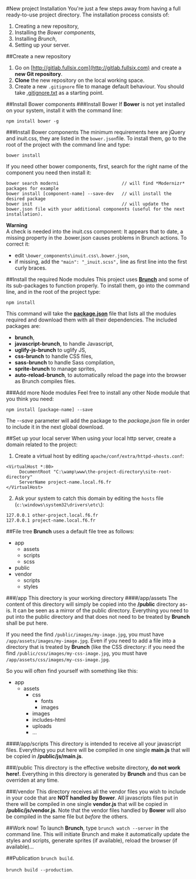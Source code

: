 #New project Installation
You're just a few steps away from having a full ready-to-use project directory. The installation process consists of:

1. Creating a new repository,
1. Installing the *Bower components*,
3. Installing *Brunch*,
4. Setting up your server.

##Create a new repository
1. Go on [http://gitlab.fullsix.com](http://gitlab.fullsix.com) and create a **new Git repository**.
2. **Clone** the new repository on the local working space.
3. Create a new `.gitignore` file to manage default behaviour. You should take [.gitignore.txt](.gitignore.txt) as a starting point.

##Install Bower components
###Install Bower
If **Bower** is not yet installed on your system, install it with the command line:
```
npm install bower -g
```

###Install Bower components
The minimum requirements here are jQuery and inuit.css, they are listed in the `bower.json`file. To install them, go to the root of the project with the command line and type:
```
bower install
```

If you need other bower components, first, search for the right name of the component you need then install it:
```
bower search moderni						// will find *Modernizr* packages for example
bower install [component-name] --save-dev	// will install the desired package
bower init									// will update the bower.json file with your additional components (useful for the next installation).
```

**Warning**  
A check is needed into the inuit.css component: It appears that to date, a missing property in the .bower.json causes problems in Brunch actions. To correct it:

* edit `\bower_components\inuit.css\.bower.json`,
* if missing, add the `"main": "_inuit.scss",` line as first line into the first curly braces.

##Install the required Node modules
This project uses **[Brunch](http://brunch.io)** and some of its sub-packages to function properly. To install them, go into the command line, and in the root of the project type:
```
npm install
```

This command will take the **[package.json](package.json)** file that lists all the modules required and download them with all their dependencies. The included packages are:

* **brunch**,
* **javascript-brunch**, to handle Javascript,
* **uglify-js-brunch** to uglify JS,
* **css-brunch** to handle CSS files,
* **sass-brunch** to handle Sass compilation,
* **sprite-brunch** to manage sprites,
* **auto-reload-brunch**, to automatically reload the page into the browser as Brunch compiles files.

###Add more Node modules
Feel free to install any other Node module that you think you need:
```
npm install [package-name] --save
```

The *--save* parameter will add the package to the *package.json* file in order to include it in the next global download.

##Set up your local server
When using your local http server, create a domain related to the project:

1. Create a virtual host by editing `apache/conf/extra/httpd-vhosts.conf`:
```apache_conf
<VirtualHost *:80>
     DocumentRoot "C:\wamp\www\the-project-directory\site-root-directory"
     ServerName project-name.local.f6.fr
</VirtualHost>
```
2. Ask your system to catch this domain by editing the `hosts` file (`c:\windows\system32\drivers\etc\`):
```
127.0.0.1 other-project.local.f6.fr
127.0.0.1 project-name.local.f6.fr
```

##File tree
**Brunch** uses a default file tree as follows:

- app
	- assets
	- scripts
	- scss
- public
- vendor
	- scripts
	- styles

###/app
This directory is your working directory
####/app/assets
The content of this directory will simply be copied into the **/public** directory as-is. It can be seen as a mirror of the public directory. Everything you need to put into the public directory and that does not need to be treated by **Brunch** shall be put here.

If you need the find `/public/images/my-image.jpg`, you must have `/app/assets/images/my-image.jpg`. Even if you need to add a file into a directory that is treated by **Brunch** (like the CSS directory: if you need the find `/public/css/images/my-css-image.jpg`, you must have `/app/assets/css/images/my-css-image.jpg`.

So you will often find yourself with something like this:

- app
	- assets
		- css
			- fonts
			- images
		- images
		- includes-html
		- uploads
		- ...

####/app/scripts
This directory is intended to receive all your javascript files. Everything you put here will be compiled in one single **main.js** that will be copied in **/public/js/main.js**.

###/public
This directory is the effective website directory, **do not work here!**. Everything in this directory is generated by **Brunch** and thus can be overriden at any time.

###/vendor
This directory receives all the vendor files you wish to include in your code that are **NOT handled by Bower**. All javascripts files put in there will be compiled in one single **vendor.js** that will be copied in **/public/js/vendor.js**. Note that the vendor files handled by **Bower** will also be compiled in the same file but *before* the others.

##Work now!
To launch **Brunch**, type `brunch watch --server` in the command line. This will initiate Brunch and make it automatically update the styles and scripts, generate sprites (if available), reload the browser (if available)...

##Publication
`brunch build`.

`brunch build --production`.
